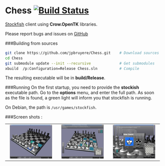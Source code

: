 Chess   [![Build Status](https://travis-ci.org/jpbruyere/Chess.svg?branch=master)](https://travis-ci.org/jpbruyere/Chess)
=====
[Stockfish](https://stockfishchess.org/) client using **Crow.OpenTK** libraries.

Please report bugs and issues on [GitHub](https://github.com/jpbruyere/Chess/issues)

###Building from sources
```bash
git clone https://github.com/jpbruyere/Chess.git   	# Download sources
cd Chess
git submodule update --init --recursive             # Get submodules
xbuild  /p:Configuration=Release Chess.sln          # Compile
```
The resulting executable will be in **build/Release**.


###Running
On the first startup, you need to provide the **stockish** executable path.
Go to the **options** menu, and enter the full path. As soon as the file is found, a green
light will inform you that stockfish is running.

On Debian, the path is `/usr/games/stockfish`.


###Screen shots :
<table width="100%">
  <tr>
    <td width="30%" align="center"><img src="/screenshot.png?raw=true" alt="chess" width="90%"/></td>
    <td width="30%" align="center"><img src="/screenshot2.png?raw=true" alt="chess" width="90%" /> </td>
    <td width="30%" align="center"><img src="/screenshot4.png?raw=true" alt="chess" width="90%"/> </td>
  </tr>
</table>

